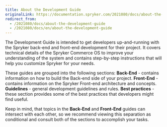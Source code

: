 ```yaml
---
title: About the Development Guide
originalLink: https://documentation.spryker.com/2021080/docs/about-the-development-guide
redirect_from:
  - /2021080/docs/about-the-development-guide
  - /2021080/docs/en/about-the-development-guide
---
```


The Development Guide is intended to get developers up-and-running with the Spryker back-end and front-end development for their project.  It covers technical details of the Spryker Commerce OS to improve your understanding of the system and contains step-by-step instructions that will help you customize Spryker for your needs. 

These guides are grouped into the following sections:
**Back-End** - contains information on how to build the Back-end side of your project.
**Front-End** -  contains information on the Spryker Front-end architecture and concepts.
**Guidelines** - general development guidelines and rules.
**Best practices** - these section provides some of the best practices that developers might find useful.

Keep in mind, that topics in the **Back-End** and **Front-End** guides can intersect with each other, so we recommend viewing this separation as conditional and consult both of the sections to accomplish your tasks.
